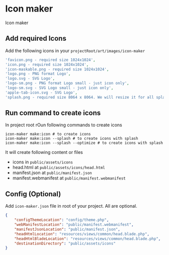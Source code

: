 # Icon maker
Icon maker

## Add required Icons
Add the following icons in your `projectRoot/art/images/icon-maker`
```php
'favicon.png - required size 1024x1024',
'icon.png - required size 1024x1024',
'icon-maskable.png - required size 1024x1024',
'logo.png - PNG format Logo',
'logo.svg - SVG Logo',
'logo-sm.png - PNG format Logo small - just icon only',
'logo-sm.svg - SVG Logo small - just icon only',
'apple-tab-icon.svg - SVG Logo',
'splash.png - required size 8064 x 8064. We will resize it for all splash screens' // optional
```

## Run command to create icons
In project root rOun following commands to create icons
```shell
icon-maker make:icon # to create icons
icon-maker make:icon --splash # to create icons with splash
icon-maker make:icon --splash --optimize # to create icons with splash
```
It will create following content or files
- icons in `public/assets/icons`
- head.html at `public/assets/icons/head.html`
- manifest.json at `public/manifest.json`
- manifest.webmanifest at `public/manifest.webmanifest`

## Config (Optional)
Add `icon-maker.json` file in root of your project. All are optional.
```json
{
    "configThemeLocation": "config/theme.php",
    "webManifestLocation": "public/manifest.webmanifest",
    "manifestJsonLocation": "public/manifest.json",
    "headHtmlLocation": "resources/views/common/head.blade.php",
    "headHtmlBladeLocation": "resources/views/common/head.blade.php",
    "destinationDirectory": "public/assets/icons"
}
```
